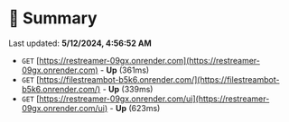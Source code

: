 # 📖 Summary
Last updated: **5/12/2024, 4:56:52 AM**

- `GET` [https://restreamer-09gx.onrender.com](https://restreamer-09gx.onrender.com) - **Up** (361ms)
- `GET` [https://filestreambot-b5k6.onrender.com/](https://filestreambot-b5k6.onrender.com/) - **Up** (339ms)
- `GET` [https://restreamer-09gx.onrender.com/ui](https://restreamer-09gx.onrender.com/ui) - **Up** (623ms)
